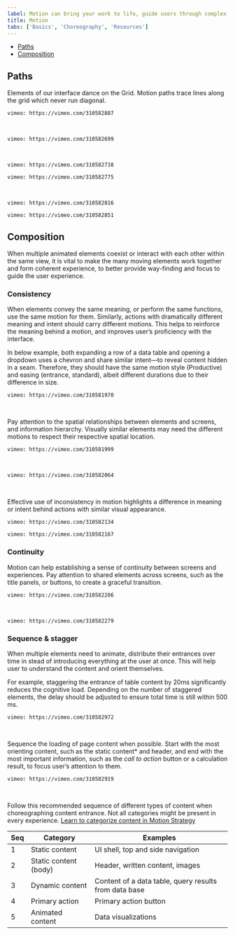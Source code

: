 ```yaml
---
label: Motion can bring your work to life, guide users through complex experiences, and help move forward—from here to there, now to next, start to finish—and make progress.
title: Motion
tabs: ['Basics', 'Choreography', 'Resources']
---
```


<anchor-links>
<ul>
    <li><a data-scroll href="#paths">Paths</a></li>
    <li><a data-scroll href="#composition">Composition</a></li>
</ul>
</anchor-links>

## Paths

Elements of our interface dance on the Grid. Motion paths trace lines along the grid which never run diagonal.


<grid-wrapper col_lg="12" flex="true">
<do-dont-example correct="true" full_width="true" label="When expanding or moving elements across the screen, stagger the timing of horizontal and vertical animations to create a path with a rounded corner.">

`vimeo: https://vimeo.com/310582887`

</do-dont-example>
</grid-wrapper>

<br>

<grid-wrapper col_lg="12" flex="true">
<do-dont-example correct="false" full_width="true" label="Not staggering horizontal and vertical animations create a straight diagonal path. It breaks the grid and is harsh to the eye.">

`vimeo: https://vimeo.com/310582699`

</do-dont-example>
</grid-wrapper>

<br>

<grid-wrapper col_lg="8" flex="true">
<do-dont-example correct=true label="When removing an item from the grid, thumbnails on the edge existing and re-entering container create a smooth transition.">

`vimeo: https://vimeo.com/310582738`

</do-dont-example>
<do-dont-example correct="false" label="Thumbnails moving on diagonal paths feels sporadic and harsh.">

`vimeo: https://vimeo.com/310582775`

</do-dont-example>
</grid-wrapper>

<br>

<grid-wrapper col_lg="8" flex="true">
<do-dont-example correct="true" label="When sorting or shuffling items on the grid, always using rounded corner paths to visually organize the movements.">

`vimeo: https://vimeo.com/310582816`

</do-dont-example>
<do-dont-example correct="false" label="Criss cross sorting appears disorganized. Avoid this motion path.">

`vimeo: https://vimeo.com/310582851`

</do-dont-example>
</grid-wrapper>

## Composition

When multiple animated elements coexist or interact with each other within the same view, it is vital to make the many moving elements work together and form coherent experience, to better provide way-finding and focus to guide the user experience.

### Consistency

When elements convey the same meaning, or perform the same functions, use the same motion for them. Similarly, actions with dramatically different meaning and intent should carry different motions. This helps to reinforce the meaning behind a motion, and improves user’s proficiency with the interface.

In below example, both expanding a row of a data table and opening a dropdown uses a chevron and share similar intent—to reveal content hidden in a seam. Therefore, they should have the same motion style (Productive) and easing (entrance, standard), albeit different durations due to their difference in size.

<grid-wrapper col_lg="12" flex="true">
<do-dont-example correct="true" full_width="true" label="Comparing data table expansion and dropdown">

`vimeo: https://vimeo.com/310581970`

</do-dont-example>
</grid-wrapper>

<br>

Pay attention to the spatial relationships between elements and screens, and information hierarchy. Visually similar elements may need the different motions to respect their respective spatial location.

<grid-wrapper col_lg="12" flex="true">
<do-dont-example correct="true" full_width="true" label="When the new content panel is on a higher layer, motion is “sliding”, moving content within with the panel.  Also always dim the content below when new layer is introduced above.">

`vimeo: https://vimeo.com/310581999`

</do-dont-example>
</grid-wrapper>

<br>

<grid-wrapper col_lg="12" flex="true">
<do-dont-example correct="true" full_width="true" label="When the new content panel is on the same layer, motion is “pushing”, revealing content within with a mask.">

`vimeo: https://vimeo.com/310582064`

</do-dont-example>
</grid-wrapper>

<br>

Effective use of inconsistency in motion highlights a difference in meaning or intent behind actions with similar visual appearance.

<grid-wrapper col_lg="8" flex="true">
<do-dont-example correct=true label="Use motion to reinforce meaning. Affirmative action here triggers a different exit motion for the modal than negation.">

`vimeo: https://vimeo.com/310582134`

</do-dont-example>
<do-dont-example correct="false" label="">

`vimeo: https://vimeo.com/310582167`

</do-dont-example>
</grid-wrapper>

### Continuity

Motion can help establishing a sense of continuity between screens and experiences. Pay attention to shared elements across screens, such as the title panels, or buttons, to create a graceful transition.

<grid-wrapper col_lg="12" flex="true">
<do-dont-example correct="true" full_width="true" label="Shared elements can effectively guide users through a multi-layered information architecture.">

`vimeo: https://vimeo.com/310582206`

</do-dont-example>
</grid-wrapper>

<br>

<grid-wrapper col_lg="8" flex="true">
<do-dont-example correct="false" label="Continuous elements are for guidance and should not distract. Always finish a sequence with the important content on page.">

`vimeo: https://vimeo.com/310582279`

</do-dont-example>
</grid-wrapper>

### Sequence & stagger

When multiple elements need to animate, distribute their entrances over time in stead of introducing everything at the user at once. This will help user to understand the content and orient themselves.

For example, staggering the entrance of table content by 20ms significantly reduces the cognitive load. Depending on the number of staggered elements, the delay should be adjusted to ensure total time is still within 500 ms.

<grid-wrapper col_lg="12" flex="true">
<do-dont-example correct="true" full_width="true" label="Table with rows loading in at staggered timing.">

`vimeo: https://vimeo.com/310582972`

</do-dont-example>
</grid-wrapper>

<br>

Sequence the loading of page content when possible. Start with the most orienting content, such as the static content* and header, and end with the most important information, such as the _call to action_ button or a calculation result, to focus user’s attention to them.

<grid-wrapper col_lg="12" flex="true">
<do-dont-example correct="true" full_width="true" label="Sequencing of this interface prioritizes the primary button, and reserves data visualization for later when users begin to scroll, indicating intention to dive deeper.">

`vimeo: https://vimeo.com/310582919`

</do-dont-example>
</grid-wrapper>

<br>

Follow this recommended sequence of different types of content when choreographing content entrance. Not all categories might be present in every experience. [Learn to categorize content in Motion Strategy ](#)

| Seq | Category              | Examples                                                |
|-----|-----------------------|---------------------------------------------------------|
| 1   | Static content        | UI shell, top and side navigation                       |
| 2   | Static content (body) | Header, written content, images                         |
| 3   | Dynamic content       | Content of a data table, query results from data base   |
| 4   | Primary action        | Primary action button                                   |
| 5   | Animated content      | Data visualizations                                     |
